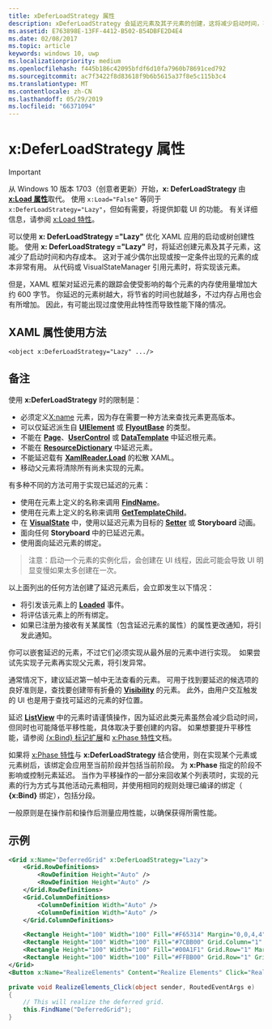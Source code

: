 ```yaml
---
title: xDeferLoadStrategy 属性
description: xDeferLoadStrategy 会延迟元素及其子元素的创建，这将减少启动时间，不过内存使用量会略有增加。 每个受影响的元素将向内存使用量添加大约 600 个字节。
ms.assetid: E763898E-13FF-4412-B502-B54DBFE2D4E4
ms.date: 02/08/2017
ms.topic: article
keywords: windows 10, uwp
ms.localizationpriority: medium
ms.openlocfilehash: f445b186c42095bfdf6d10fa7960b78691ced792
ms.sourcegitcommit: ac7f3422f8d83618f9b6b5615a37f8e5c115b3c4
ms.translationtype: MT
ms.contentlocale: zh-CN
ms.lasthandoff: 05/29/2019
ms.locfileid: "66371094"
---
```

# <a name="xdeferloadstrategy-attribute"></a>x:DeferLoadStrategy 属性

> [!IMPORTANT]
> 从 Windows 10 版本 1703（创意者更新）开始，**x: DeferLoadStrategy** 由 [**x:Load 属性**](x-load-attribute.md)取代。 使用 `x:Load="False"` 等同于 `x:DeferLoadStrategy="Lazy"`，但如有需要，将提供卸载 UI 的功能。 有关详细信息，请参阅 [x:Load 特性](x-load-attribute.md)。

可以使用 **x: DeferLoadStrategy ="Lazy"** 优化 XAML 应用的启动或树创建性能。 使用 **x: DeferLoadStrategy ="Lazy"** 时，将延迟创建元素及其子元素，这减少了启动时间和内存成本。 这对于减少偶尔出现或按一定条件出现的元素的成本非常有用。 从代码或 VisualStateManager 引用元素时，将实现该元素。

但是，XAML 框架对延迟元素的跟踪会使受影响的每个元素的内存使用量增加大约 600 字节。 你延迟的元素树越大，将节省的时间也就越多，不过内存占用也会有所增加。 因此，有可能出现过度使用此特性而导致性能下降的情况。

## <a name="xaml-attribute-usage"></a>XAML 属性使用方法

``` syntax
<object x:DeferLoadStrategy="Lazy" .../>
```

## <a name="remarks"></a>备注

使用 **x:DeferLoadStrategy** 时的限制是：

- 必须定义[X:name](x-name-attribute.md) 元素，因为存在需要一种方法来查找元素更高版本。
- 可以仅延迟派生自 [**UIElement**](https://docs.microsoft.com/uwp/api/Windows.UI.Xaml.UIElement) 或 [**FlyoutBase**](https://docs.microsoft.com/uwp/api/Windows.UI.Xaml.Controls.Primitives.FlyoutBase) 的类型。
- 不能在 [**Page**](https://docs.microsoft.com/uwp/api/windows.ui.xaml.controls.page)、[**UserControl**](https://docs.microsoft.com/uwp/api/windows.ui.xaml.controls.usercontrol) 或 [**DataTemplate**](https://docs.microsoft.com/uwp/api/Windows.UI.Xaml.DataTemplate) 中延迟根元素。
- 不能在 [**ResourceDictionary**](https://docs.microsoft.com/uwp/api/Windows.UI.Xaml.ResourceDictionary) 中延迟元素。
- 不能延迟载有 [**XamlReader.Load**](https://docs.microsoft.com/uwp/api/windows.ui.xaml.markup.xamlreader.load) 的松散 XAML。
- 移动父元素将清除所有尚未实现的元素。

有多种不同的方法可用于实现已延迟的元素：

- 使用在元素上定义的名称来调用 [**FindName**](https://docs.microsoft.com/uwp/api/windows.ui.xaml.frameworkelement.findname)。
- 使用在元素上定义的名称来调用 [**GetTemplateChild**](https://docs.microsoft.com/uwp/api/windows.ui.xaml.controls.control.gettemplatechild)。
- 在 [**VisualState**](https://docs.microsoft.com/uwp/api/Windows.UI.Xaml.VisualState) 中，使用以延迟元素为目标的 [**Setter**](https://docs.microsoft.com/uwp/api/Windows.UI.Xaml.Setter) 或 **Storyboard** 动画。
- 面向任何 **Storyboard** 中的已延迟元素。
- 使用面向延迟元素的绑定。

> 注意：启动一个元素的实例化后，会创建在 UI 线程，因此可能会导致 UI 明显变慢如果太多创建在一次。

以上面列出的任何方法创建了延迟元素后，会立即发生以下情况：

- 将引发该元素上的 [**Loaded**](https://docs.microsoft.com/uwp/api/windows.ui.xaml.frameworkelement.loaded) 事件。
- 将评估该元素上的所有绑定。
- 如果已注册为接收有关某属性（包含延迟元素的属性）的属性更改通知，将引发此通知。

你可以嵌套延迟的元素，不过它们必须实现从最外层的元素中进行实现。  如果尝试先实现子元素再实现父元素，将引发异常。

通常情况下，建议延迟第一帧中无法查看的元素。 可用于找到要延迟的候选项的良好准则是，查找要创建带有折叠的 [**Visibility**](https://docs.microsoft.com/uwp/api/windows.ui.xaml.uielement.visibility) 的元素。 此外，由用户交互触发的 UI 也是用于查找可延迟的元素的好位置。

延迟 [**ListView**](https://docs.microsoft.com/uwp/api/Windows.UI.Xaml.Controls.ListView) 中的元素时请谨慎操作，因为延迟此类元素虽然会减少启动时间，但同时也可能降低平移性能，具体取决于要创建的内容。 如果想要提升平移性能，请参阅 [{x:Bind} 标记扩展](x-bind-markup-extension.md)和 [x:Phase 特性](x-phase-attribute.md)文档。

如果将 [x:Phase 特性](x-phase-attribute.md)与 **x:DeferLoadStrategy** 结合使用，则在实现某个元素或元素树后，该绑定会应用至当前阶段并包括当前阶段。 为 **x:Phase** 指定的阶段不影响或控制元素延迟。 当作为平移操作的一部分来回收某个列表项时，实现的元素的行为方式与其他活动元素相同，并使用相同的规则处理已编译的绑定（ **{x:Bind}** 绑定），包括分段。

一般原则是在操作前和操作后测量应用性能，以确保获得所需性能。

## <a name="example"></a>示例

```xml
<Grid x:Name="DeferredGrid" x:DeferLoadStrategy="Lazy">
    <Grid.RowDefinitions>
        <RowDefinition Height="Auto" />
        <RowDefinition Height="Auto" />
    </Grid.RowDefinitions>
    <Grid.ColumnDefinitions>
        <ColumnDefinition Width="Auto" />
        <ColumnDefinition Width="Auto" />
    </Grid.ColumnDefinitions>

    <Rectangle Height="100" Width="100" Fill="#F65314" Margin="0,0,4,4" />
    <Rectangle Height="100" Width="100" Fill="#7CBB00" Grid.Column="1" Margin="4,0,0,4" />
    <Rectangle Height="100" Width="100" Fill="#00A1F1" Grid.Row="1" Margin="0,4,4,0" />
    <Rectangle Height="100" Width="100" Fill="#FFBB00" Grid.Row="1" Grid.Column="1" Margin="4,4,0,0" />
</Grid>
<Button x:Name="RealizeElements" Content="Realize Elements" Click="RealizeElements_Click"/>
```

```csharp
private void RealizeElements_Click(object sender, RoutedEventArgs e)
{
    // This will realize the deferred grid.
    this.FindName("DeferredGrid");
}
```
